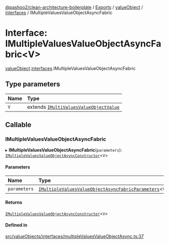 [@pashoo2/clean-architecture-boilerplate](../README.md) / [Exports](../modules.md) / [valueObject](../modules/valueobject.md) / [interfaces](../modules/valueobject.interfaces.md) / IMultipleValuesValueObjectAsyncFabric

# Interface: IMultipleValuesValueObjectAsyncFabric<V\>

[valueObject](../modules/valueobject.md).[interfaces](../modules/valueobject.interfaces.md).IMultipleValuesValueObjectAsyncFabric

## Type parameters

| Name | Type |
| :------ | :------ |
| `V` | extends [`IMultiValuesValueObjectValue`](valueobject.interfaces.imultivaluesvalueobjectvalue.md) |

## Callable

### IMultipleValuesValueObjectAsyncFabric

▸ **IMultipleValuesValueObjectAsyncFabric**(`parameters`): [`IMultipleValuesValueObjectAsyncConstructor`](valueobject.interfaces.imultiplevaluesvalueobjectasyncconstructor.md)<`V`\>

#### Parameters

| Name | Type |
| :------ | :------ |
| `parameters` | [`IMultipleValuesValueObjectAsyncFabricParameters`](valueobject.interfaces.imultiplevaluesvalueobjectasyncfabricparameters.md)<`V`\> |

#### Returns

[`IMultipleValuesValueObjectAsyncConstructor`](valueobject.interfaces.imultiplevaluesvalueobjectasyncconstructor.md)<`V`\>

#### Defined in

[src/valueObjects/interfaces/multipleValuesValueObjectAsync.ts:37](https://github.com/pashoo2/clean-architecture-boilerplate/blob/5d0a725/src/valueObjects/interfaces/multipleValuesValueObjectAsync.ts#L37)
